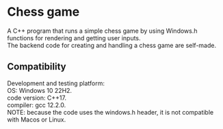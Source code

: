 # Chess game

A C++ program that runs a simple chess game by using Windows.h functions for rendering and getting user inputs. <br />
The backend code for creating and handling a chess game are self-made.


## Compatibility

Development and testing platform: <br />
OS: Windows 10  22H2. <br />
code version: C++17. <br />
compiler: gcc 12.2.0. <br />
NOTE: because the code uses the windows.h header, it is not compatible with Macos or Linux.


